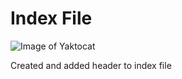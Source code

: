 # Index File

![Image of Yaktocat](https://octodex.github.com/images/yaktocat.png)

Created and added header to index file
